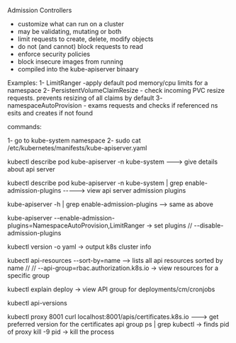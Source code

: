 Admission Controllers
- customize what can run on a cluster
- may be validating, mutating or both
- limit requests to create, delete, modify objects
- do not (and cannot) block requests to read
- enforce security policies
- block insecure images from running
- compiled into the kube-apiserver binaary

Examples:
1- LimitRanger
    -apply default pod memory/cpu limits for a namespace
2- PersistentVolumeClaimResize
    - check incoming PVC resize requests. prevents resizing of all claims by default
3- namespaceAutoProvision
    - exams requests and checks if referenced ns esits and creates if not found

commands:

1- go to kube-system namespace
2- sudo cat /etc/kubernetes/manifests/kube-apiserver.yaml

kubectl describe pod kube-apiserver -n kube-system  ---> give details about api server

kubectl describe pod kube-apiserver -n kube-system | grep enable-admission-plugins -----> view api server admission plugins

kube-apiserver -h | grep enable-admission-plugins --> same as above


kube-apiserver --enable-admission-plugins=NamespaceAutoProvision,LimitRanger    -> set plugins
//             --disable-admission-plugins


kubectl version -o yaml  -> output k8s cluster info


kubectl api-resources --sort-by=name  --> lists all api resources sorted by name
//              //    --api-group=rbac.authorization.k8s.io    -> view resources for a specific group


kubectl explain deploy    -> view API group for deployments/cm/cronjobs

kubectl api-versions 


kubectl proxy 8001
curl localhost:8001/apis/certificates.k8s.io ---> get preferred version for the certificates api group
ps | grep kubectl  -> finds pid of proxy
kill -9 pid   -> kill the process